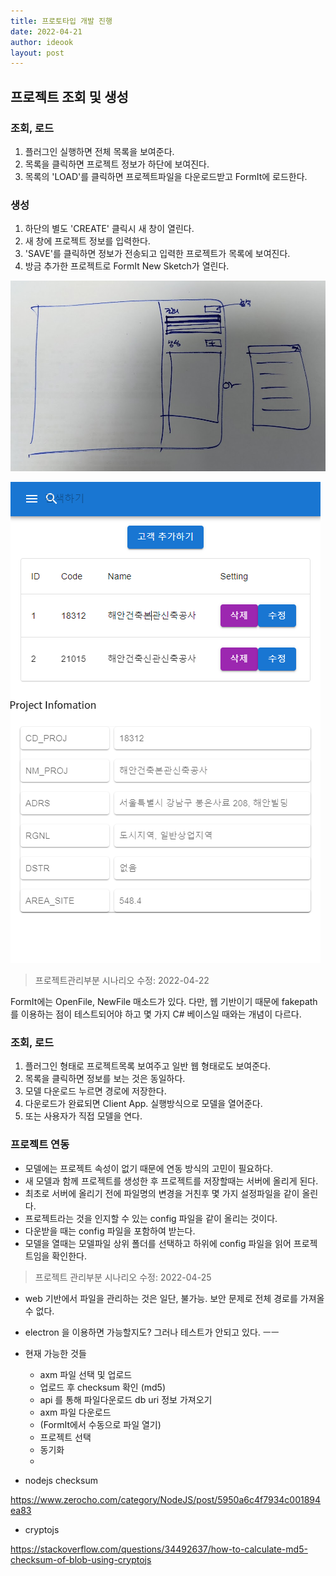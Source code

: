 ```yaml
---
title: 프로토타입 개발 진행
date: 2022-04-21
author: ideook
layout: post
---
```


## 프로젝트 조회 및 생성

### 조회, 로드
1. 플러그인 실행하면 전체 목록을 보여준다. 
2. 목록을 클릭하면 프로젝트 정보가 하단에 보여진다. 
3. 목록의 'LOAD'를 클릭하면 프로젝트파일을 다운로드받고 FormIt에 로드한다. 

### 생성
1. 하단의 별도 'CREATE' 클릭시 새 창이 열린다.
2. 새 창에 프로젝트 정보를 입력한다.
3. 'SAVE'를 클릭하면 정보가 전송되고 입력한 프로젝트가 목록에 보여진다.
4. 방금 추가한 프로젝트로 FormIt New Sketch가 열린다. 

![](images/2022-04-21-16-11-30.png)

![](images/2022-04-22-08-57-11.png)


> 프로젝트관리부분 시나리오 수정: 2022-04-22

FormIt에는 OpenFile, NewFile 매소드가 있다. 다만, 웹 기반이기 때문에 fakepath를 이용하는 점이 테스트되어야 하고 몇 가지 C# 베이스일 때와는 개념이 다르다.

### 조회, 로드
1. 플러그인 형태로 프로젝트목록 보여주고 일반 웹 형태로도 보여준다.
2. 목록을 클릭하면 정보를 보는 것은 동일하다.
3. 모델 다운로드 누르면 경로에 저장한다.
4. 다운로드가 완료되면 Client App. 실행방식으로 모델을 열어준다.
5. 또는 사용자가 직접 모델을 연다.

### 프로젝트 연동
- 모델에는 프로젝트 속성이 없기 때문에 연동 방식의 고민이 필요하다.
- 새 모델과 함께 프로젝트를 생성한 후 프로젝트를 저장할때는 서버에 올리게 된다.
- 최초로 서버에 올리기 전에 파일명의 변경을 거친후 몇 가지 설정파일을 같이 올린다.
- 프로젝트라는 것을 인지할 수 있는 config 파일을 같이 올리는 것이다.
- 다운받을 때는 config 파일을 포함하여 받는다.
- 모델을 열때는 모델파일 상위 폴더를 선택하고 하위에 config 파일을 읽어 프로젝트임을 확인한다. 

> 프로젝트 관리부분 시나리오 수정: 2022-04-25

- web 기반에서 파일을 관리하는 것은 일단, 불가능. 보안 문제로 전체 경로를 가져올 수 없다.
- electron 을 이용하면 가능할지도? 그러나 테스트가 안되고 있다. ㅡㅡ

- 현재 가능한 것들
    - axm 파일 선택 및 업로드
    - 업로드 후 checksum 확인 (md5)
    - api 를 통해 파일다운로드 db uri 정보 가져오기
    - axm 파일 다운로드
    - (FormIt에서 수동으로 파일 열기)
    - 프로젝트 선택
    - 동기화
    - 


* nodejs checksum

<https://www.zerocho.com/category/NodeJS/post/5950a6c4f7934c001894ea83>

* cryptojs 

<https://stackoverflow.com/questions/34492637/how-to-calculate-md5-checksum-of-blob-using-cryptojs>